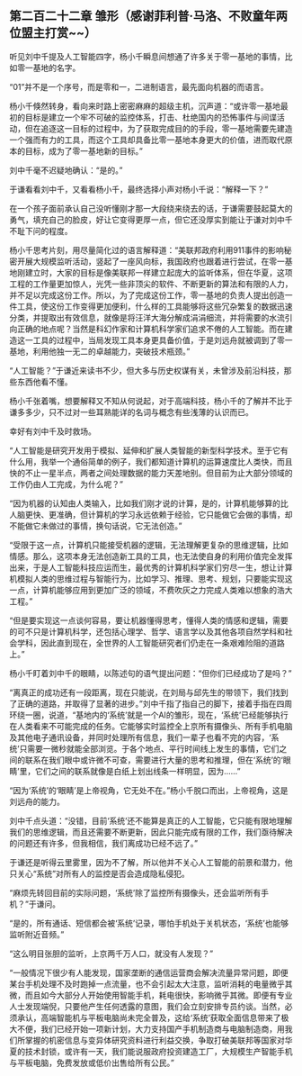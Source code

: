 ## 第二百二十二章 雏形（感谢菲利普·马洛、不败童年两位盟主打赏~~）
听见刘中千提及人工智能四字，杨小千瞬息间想通了许多关于零一基地的事情，比如零一基地的名字。

“01”并不是一个序号，而是零和一，二进制语言，最先面向机器的而语言。

杨小千倏然转身，看向来时路上密密麻麻的超级主机，沉声道：“或许零一基地最初的目标是建立一个牢不可破的监控体系，打击、杜绝国内的恐怖事件与间谍活动，但在追逐这一目标的过程中，为了获取完成目的的手段，零一基地需要先建造一个强而有力的工具，而这个工具却具备比零一基地本身更大的价值，进而取代原本的目标，成为了零一基地新的目标。”

刘中千毫不迟疑地确认：“是的。”

于谦看看刘中千，又看看杨小千，最终选择小声对杨小千说：“解释一下？”

在一个孩子面前承认自己没听懂刚才那一大段绕来绕去的话，于谦需要鼓起莫大的勇气，填充自己的脸皮，好让它变得更厚一点，但它还没厚实到能让于谦对刘中千不耻下问的程度。

杨小千思考片刻，用尽量简化过的语言解释道：“美联邦政府利用911事件的影响秘密开展大规模监听活动，竖起了一座风向标，我国政府也跟着进行尝试，在零一基地刚建立时，大家的目标是像美联邦一样建立起庞大的监听体系，但在华夏，这项工程的工作量更加惊人，光凭一些非顶尖的软件、不断更新的算法和有限的人力，并不足以完成这份工作。所以，为了完成这份工作，零一基地的负责人提出创造一件工具，使这份工作变得更加便利，什么样的工具能够将这些冗杂繁复的数据迅速分类，并提取出有效信息，就像是将汪洋大海分解成涓涓细流，并将需要的水流引向正确的地点呢？当然是科幻作家和计算机科学家们追求不倦的人工智能。而在建造这一工具的过程中，当局发现工具本身更具备价值，于是刘远舟就被调到了零一基地，利用他独一无二的卓越能力，突破技术瓶颈。”

“人工智能？”于谦近来读书不少，但大多与历史权谋有关，未曾涉及前沿科技，那些东西他看不懂。

杨小千张着嘴，想要解释又不知从何说起，对于高端科技，杨小千的了解并不比于谦多多少，只不过对一些耳熟能详的名词与概念有些浅薄的认识而已。

幸好有刘中千及时救场。

“人工智能是研究开发用于模拟、延伸和扩展人类智能的新型科学技术。至于它有什么用，我举一个通俗简单的例子，我们都知道计算机的运算速度比人类快，而且快的不止一星半点，两者之间处理数据的能力天差地别。但目前为止大部分领域的工作仍由人工完成，为什么呢？”

“因为机器的认知由人类输入，比如我们刚才说的计算，是的，计算机能够算的比人脑更快、更准确，但计算机的学习永远依赖于经验，它只能做它会做的事情，却不能做它未做过的事情，换句话说，它无法创造。”

“受限于这一点，计算机只能接受机器的逻辑，无法理解更复杂的思维逻辑，比如情感。那么，这项本身无法创造新工具的工具，也无法使自身的利用价值完全发挥出来，于是人工智能科技应运而生，最优秀的计算机科学家们穷尽一生，想让计算机模拟人类的思维过程与智能行为，比如学习、推理、思考、规划，只要能实现这一点，计算机能够应用到更加广泛的领域，不费吹灰之力完成人类难以想象的浩大工程。”

“但是要实现这一点谈何容易，要让机器懂得思考，懂得人类的情感和逻辑，需要的可不只是计算机科学，还包括心理学、哲学、语言学以及其他各项自然学科和社会学科，因此直到现在，全世界的人工智能研究者们仍走在一条艰难险阻的道路上。”

杨小千盯着刘中千的眼睛，以陈述句的语气提出问题：“但你们已经成功了是吗？”

“离真正的成功还有一段距离，现在只能说，在刘局与邱先生的带领下，我们找到了正确的道路，并取得了显著的进步。”刘中千指了指自己的脚下，接着手指在四周环绕一圈，说道，“基地内的‘系统’就是一个AI的雏形，现在，‘系统’已经能够执行在人类看来不可能完成的任务。它能够实时监控全上京所有摄像头、所有手机电脑及其他电子通讯设备，并同时处理所有信息，我们一辈子也看不完的内容，‘系统’只需要一微秒就能全部浏览。于各个地点、平行时间线上发生的事情，它们之间的联系在我们眼中或许微不可查，需要进行大量的思考和推理，但在‘系统’的‘眼睛’里，它们之间的联系就像是白纸上划出线条一样明显，因为……”

“因为‘系统’的‘眼睛’是上帝视角，它无处不在。”杨小千脱口而出，上帝视角，这是刘远舟的能力。

刘中千点头道：“没错，目前‘系统’还不能算是真正的人工智能，它只能有限地理解我们的思维逻辑，而且还需要不断更新，因此只能完成有限的工作，我们亟待解决的问题还有许多，但我相信，我们离成功已经不远了。”

于谦还是听得云里雾里，因为不了解，所以他并不关心人工智能的前景和潜力，他只关心“系统”对所有人的监控是否会造成隐私侵犯。

“麻烦先转回目前的实际问题，‘系统’除了监控所有摄像头，还会监听所有手机？”于谦问。

“是的，所有通话、短信都会被‘系统’记录，哪怕手机处于关机状态，‘系统’也能够监听附近音频。”

“这么明目张胆的监听，上京两千万人口，就没有人发现？”

“一般情况下很少有人能发现，国家垄断的通信运营商会解决流量异常问题，即便某台手机处理不及时跑掉一点流量，也不会引起太大注意，监听消耗的电量微乎其微，而且如今大部分人开始使用智能手机，耗电很快，影响微乎其微。即便有专业人士发现端倪，只要他产生任何透露的意图，我们会立刻安排专员约谈。当然，必须承认，高端智能机与平板电脑尚未完全普及，这给‘系统’获取全面信息带来了极大不便，我们已经开始一项新计划，大力支持国产手机制造商与电脑制造商，用我们所掌握的机密信息与变异体研究资料进行利益交换，争取打破美联邦等国家对华夏的技术封锁，或许有一天，我们能说服政府投资建造工厂，大规模生产智能手机与平板电脑，免费发放或低价出售给所有公民。”

